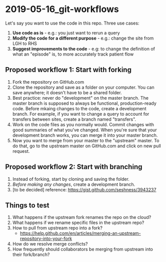 # 2019-05-16_git-workflows

Let's say you want to use the code in this repo. Three use cases: 
1. **Use code as is**  - e.g.:  you just want to rerun a query 
2. **Modify the code for a different purpose**  - e.g.: change the site from LGH to RHS
3. **Suggest improvements to the code**  - e.g: to change the definition of what an "episode" is, to more accurately track patient flow

## Proposed workflow 1: Start with forking 
1. Fork the repository on GitHub.com
2. Clone the repository and save as a folder on your computer. You can save anywhere; it doesn't have to be a shared folder. 
3. Best practice: never do "development" on the master branch. The master branch is supposed to always be functional, production-ready code. Before mkaing changes to the code, create a development branch. For example, if you want to change a query to account for transfers between sites, create a branch named "transfers". 
3. Work on the code files as you normally would. Commit changes with good summaries of what you've changed. When you're sure that your development branch works, you can merge it into your master branch. 
4. Now you want to merge from your master to the "upstream" master. To do that, go to the upstream master on GitHub.com and click on new pull request. 

## Proposed workflow 2: Start with branching 
1. Instead of forking, start by cloning and saving the folder. 
2. *Before making any changes*, create a development branch. 
3. [to be decided] 
reference: https://gist.github.com/seshness/3943237 


## Things to test
1. What happens if the upstream fork renames the repo on the cloud? 
2. What happens if we rename specific files in the upstream repo? 
3. How to pull from upstream repo into a fork? 
    - https://help.github.com/en/articles/merging-an-upstream-repository-into-your-fork
4. How do we resolve merge conflicts? 
5. How frequently should collaborators be merging from upstream into their fork/branch? 
